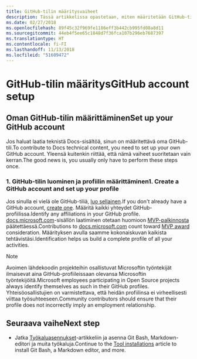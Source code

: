 ```yaml
---
title: GitHub-tilin määritysvaiheet
description: Tässä artikkelissa opastetaan, miten määritetään GitHub-tili, jota edellytetään docs.microsoft.com-sisällön laatimiseen.
ms.date: 02/27/2018
ms.openlocfilehash: 89f45c32f969fe1186eff3b442cb995fd08a8d11
ms.sourcegitcommit: 44eb4f5ee65c1848d7f36fca107b296eb7687397
ms.translationtype: HT
ms.contentlocale: fi-FI
ms.lasthandoff: 11/13/2018
ms.locfileid: "51609472"
---
```

# <a name="github-account-setup"></a><span data-ttu-id="28d41-103">GitHub-tilin määritys</span><span class="sxs-lookup"><span data-stu-id="28d41-103">GitHub account setup</span></span>

## <a name="set-up-your-github-account"></a><span data-ttu-id="28d41-104">Oman GitHub-tilin määrittäminen</span><span class="sxs-lookup"><span data-stu-id="28d41-104">Set up your GitHub account</span></span>

<span data-ttu-id="28d41-105">Jos haluat laatia teknistä Docs-sisältöä, sinun on määritettävä oma GitHub-tili.</span><span class="sxs-lookup"><span data-stu-id="28d41-105">To contribute to Docs technical content, you need to set up your own GitHub account.</span></span> <span data-ttu-id="28d41-106">Yleensä kuitenkin riittää, että nämä vaiheet suoritetaan vain kerran.</span><span class="sxs-lookup"><span data-stu-id="28d41-106">The good news is, you usually only have to perform these steps once.</span></span>

### <a name="1-create-a-github-account-and-set-up-your-profile"></a><span data-ttu-id="28d41-107">1. GitHub-tilin luominen ja profiilin määrittäminen</span><span class="sxs-lookup"><span data-stu-id="28d41-107">1. Create a GitHub account and set up your profile</span></span>

<span data-ttu-id="28d41-108">Jos sinulla ei vielä ole GitHub-tiliä, [luo sellainen](https://github.com/join).</span><span class="sxs-lookup"><span data-stu-id="28d41-108">If you don't already have a GitHub account, [create one](https://github.com/join).</span></span> <span data-ttu-id="28d41-109">Määritä kaikki yhteydet GitHub-profiilissa.</span><span class="sxs-lookup"><span data-stu-id="28d41-109">Identify any affiliations in your GitHub profile.</span></span> <span data-ttu-id="28d41-110">[docs.microsoft.com](https://docs.microsoft.com)-sisällön laatiminen otetaan huomioon [MVP-palkinnosta](https://mvp.microsoft.com) päätettäessä.</span><span class="sxs-lookup"><span data-stu-id="28d41-110">Contributions to [docs.microsoft.com](https://docs.microsoft.com) count toward [MVP award](https://mvp.microsoft.com) consideration.</span></span> <span data-ttu-id="28d41-111">Määrityksen avulla saamme kokonaiskuvan kaikista tehtävistäsi.</span><span class="sxs-lookup"><span data-stu-id="28d41-111">Identification helps us build a complete profile of all your activities.</span></span>

>[!NOTE]
> <span data-ttu-id="28d41-112">Avoimen lähdekoodin projekteihin osallistuvat Microsoftin työntekijät ilmaisevat aina GitHub-profiileissaan olevansa Microsoftin työntekijöitä.</span><span class="sxs-lookup"><span data-stu-id="28d41-112">Microsoft employees participating in Open Source projects always identify themselves as such in their GitHub profiles.</span></span> <span data-ttu-id="28d41-113">Yhteisöosallistujien on varmistettava, että heidän profiilinsa ei virheellisesti viittaa työsuhteeseen.</span><span class="sxs-lookup"><span data-stu-id="28d41-113">Community contributors should ensure that their profile does not incorrectly imply an employment relationship.</span></span>

## <a name="next-step"></a><span data-ttu-id="28d41-114">Seuraava vaihe</span><span class="sxs-lookup"><span data-stu-id="28d41-114">Next step</span></span>

* <span data-ttu-id="28d41-115">Jatka [Työkaluasennukset](get-started-setup-tools.md)-artikkeliin ja asenna Git Bash, Markdown-editori ja muita työkaluja.</span><span class="sxs-lookup"><span data-stu-id="28d41-115">Continue to the [Tool installations](get-started-setup-tools.md) article to install Git Bash, a Markdown editor, and more.</span></span>
